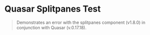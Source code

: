# Quasar Splitpanes Test

> Demonstrates an error with the splitpanes component (v1.8.0) in conjunction with Quasar (v.0.17.18).


